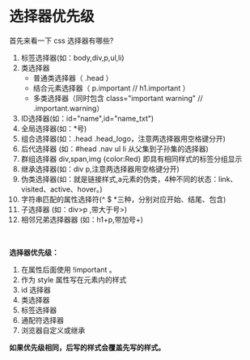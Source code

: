 # 选择器优先级

首先来看一下 css 选择器有哪些?
1. 标签选择器(如：body,div,p,ul,li)
2. 类选择器
    - 普通类选择器（ .head ）
    - 结合元素选择器（ p.important // h1.important ）
    - 多类选择器（同时包含 class="important warning" // .important.warning）
3. ID选择器(如：id="name",id="name_txt")
4. 全局选择器(如：*号)
5. 组合选择器(如：.head .head_logo，注意两选择器用空格键分开)
6. 后代选择器 (如：#head .nav ul li 从父集到子孙集的选择器)
7. 群组选择器 div,span,img {color:Red} 即具有相同样式的标签分组显示
8. 继承选择器(如：div p,注意两选择器用空格键分开)
9. 伪类选择器(如：就是链接样式,a元素的伪类，4种不同的状态：link、visited、active、hover。)
10. 字符串匹配的属性选择符(^ $ *三种，分别对应开始、结尾、包含)
11. 子选择器 (如：div>p ,带大于号>)
12. 相邻兄弟选择器器 (如：h1+p,带加号+)

<br>

**选择器优先级：**
1. 在属性后面使用 !important 。
2. 作为 style 属性写在元素内的样式
3. id 选择器
4. 类选择器
5. 标签选择器
6. 通配符选择器
7. 浏览器自定义或继承

**如果优先级相同，后写的样式会覆盖先写的样式。**
